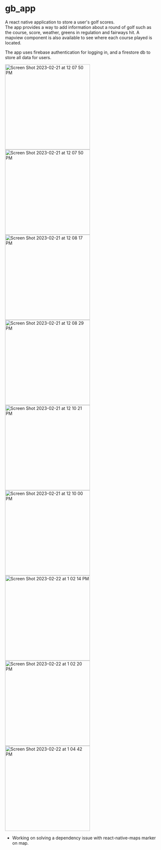 # gb_app
A react native application to store a user's golf scores.  
The app provides a way to add information about a round of golf such as the course, score, weather, greens in regulation and fairways hit.
A mapview component is also available to see where each course played is located.

The app uses firebase authentication for logging in, and a firestore db to store all data for users.

<img width="279" alt="Screen Shot 2023-02-21 at 12 07 50 PM" src="https://user-images.githubusercontent.com/46198789/220709192-e2e9fc54-d5ff-4072-8235-5b0b5c05110a.png"><img width="279" alt="Screen Shot 2023-02-21 at 12 07 50 PM" src="https://user-images.githubusercontent.com/46198789/220709273-c2e55d1b-7008-43d9-90a9-0894eb4f8797.png">
<img width="279" alt="Screen Shot 2023-02-21 at 12 08 17 PM" src="https://user-images.githubusercontent.com/46198789/220709284-628583eb-3fd6-469a-9817-d2180f9eb292.png"><img width="279" alt="Screen Shot 2023-02-21 at 12 08 29 PM" src="https://user-images.githubusercontent.com/46198789/220709729-cfde336f-6c3e-4129-9282-494e1d3472be.png">
<img width="279" alt="Screen Shot 2023-02-21 at 12 10 21 PM" src="https://user-images.githubusercontent.com/46198789/220709750-f217de7d-304d-48f0-9228-969d40aa52c8.png">
<img width="279" alt="Screen Shot 2023-02-21 at 12 10 00 PM" src="https://user-images.githubusercontent.com/46198789/220709758-638c82d0-db99-4fe2-b141-d6aed3aecd6d.png">
<img width="279" alt="Screen Shot 2023-02-22 at 1 02 14 PM" src="https://user-images.githubusercontent.com/46198789/220716142-7c0d598c-af2e-4de8-be50-eeddb8de74f6.png">
<img width="279" alt="Screen Shot 2023-02-22 at 1 02 20 PM" src="https://user-images.githubusercontent.com/46198789/220716154-b921599b-0c70-4f80-a36a-49110e6ea11c.png">
<img width="279" alt="Screen Shot 2023-02-22 at 1 04 42 PM" src="https://user-images.githubusercontent.com/46198789/220716733-41751f24-1857-4b23-8372-1f218ca923e1.png">
* Working on solving a dependency issue with react-native-maps marker on map.
